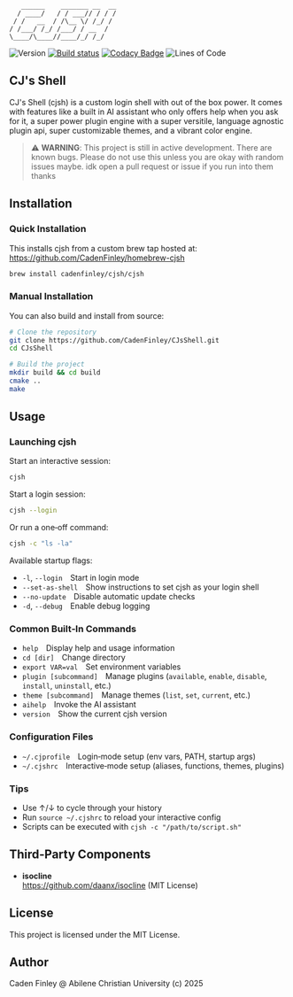 ```plaintext
   ______    _______ __  __
  / ____/   / / ___// / / /
 / /   __  / /\__ \/ /_/ / 
/ /___/ /_/ /___/ / __  /  
\____/\____//____/_/ /_/   
```

![Version](https://img.shields.io/github/v/release/CadenFinley/CJsShell?label=version&color=blue)
[![Build status](https://ci.appveyor.com/api/projects/status/5m6bgk8lxf3ge256/branch/master?svg=true)](https://ci.appveyor.com/project/CadenFinley/cjsshell/branch/master)
[![Codacy Badge](https://app.codacy.com/project/badge/Grade/4e33a26accb6450da43c91c7b8e872e7)](https://app.codacy.com/gh/CadenFinley/CJsShell/dashboard?utm_source=gh&utm_medium=referral&utm_content=&utm_campaign=Badge_grade)
![Lines of Code](https://img.shields.io/badge/lines%20of%20code-12533-green)

## CJ's Shell

CJ's Shell (cjsh) is a custom login shell with out of the box power. It comes with features like a built in AI assistant who only offers help when you ask for it, a super power plugin engine with a super versitile, language agnostic plugin api, super customizable themes, and a vibrant color engine.

> ⚠️ **WARNING**: This project is still in active development. There are known bugs. Please do not use this unless you are okay with random issues maybe. idk open a pull request or issue if you run into them thanks

## Installation

### Quick Installation

This installs cjsh from a custom brew tap hosted at: https://github.com/CadenFinley/homebrew-cjsh

```bash
brew install cadenfinley/cjsh/cjsh
```

### Manual Installation

You can also build and install from source:

```bash
# Clone the repository
git clone https://github.com/CadenFinley/CJsShell.git
cd CJsShell

# Build the project
mkdir build && cd build
cmake ..
make
```

## Usage

### Launching cjsh
Start an interactive session:
```bash
cjsh
```

Start a login session:
```bash
cjsh --login
```
Or run a one‑off command:
```bash
cjsh -c "ls -la"
```
Available startup flags:
- `-l`, `--login` Start in login mode  
- `--set-as-shell` Show instructions to set cjsh as your login shell  
- `--no-update` Disable automatic update checks  
- `-d`, `--debug` Enable debug logging  

### Common Built‑In Commands
- `help` Display help and usage information  
- `cd [dir]` Change directory  
- `export VAR=val` Set environment variables  
- `plugin [subcommand]` Manage plugins (`available`, `enable`, `disable`, `install`, `uninstall`, etc.)  
- `theme [subcommand]` Manage themes (`list`, `set`, `current`, etc.)  
- `aihelp` Invoke the AI assistant  
- `version` Show the current cjsh version  

### Configuration Files
- `~/.cjprofile` Login‑mode setup (env vars, PATH, startup args)  
- `~/.cjshrc` Interactive‑mode setup (aliases, functions, themes, plugins)  

### Tips
- Use ↑/↓ to cycle through your history  
- Run `source ~/.cjshrc` to reload your interactive config  
- Scripts can be executed with `cjsh -c "/path/to/script.sh"`  

## Third‑Party Components

- **isocline**  
  https://github.com/daanx/isocline (MIT License)

## License

This project is licensed under the MIT License.

## Author

Caden Finley @ Abilene Christian University (c) 2025
